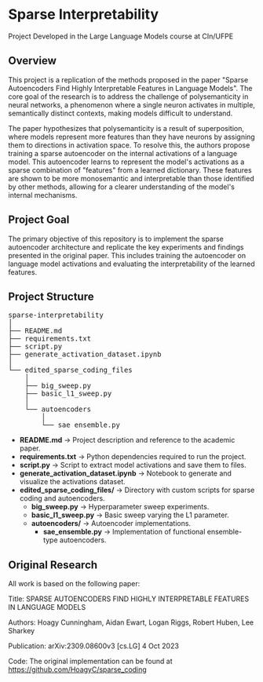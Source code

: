 # Sparse Interpretability

Project Developed in the Large Language Models course at CIn/UFPE

## Overview
This project is a replication of the methods proposed in the paper "Sparse Autoencoders Find Highly Interpretable Features in Language Models". The core goal of the research is to address the challenge of polysemanticity in neural networks, a phenomenon where a single neuron activates in multiple, semantically distinct contexts, making models difficult to understand. 

The paper hypothesizes that polysemanticity is a result of superposition, where models represent more features than they have neurons by assigning them to directions in activation space. To resolve this, the authors propose training a sparse autoencoder on the internal activations of a language model. This autoencoder learns to represent the model's activations as a sparse combination of "features" from a learned dictionary. These features are shown to be more monosemantic and interpretable than those identified by other methods, allowing for a clearer understanding of the model's internal mechanisms. 

## Project Goal
The primary objective of this repository is to implement the sparse autoencoder architecture and replicate the key experiments and findings presented in the original paper. This includes training the autoencoder on language model activations and evaluating the interpretability of the learned features.

## Project Structure

<pre>
sparse-interpretability
│
├── README.md
├── requirements.txt
├── script.py
├── generate_activation_dataset.ipynb
│
└── edited_sparse_coding_files
    │
    ├── big_sweep.py
    ├── basic_l1_sweep.py
    │
    └── autoencoders
        │
        └── sae_ensemble.py
</pre>

* **README.md** → Project description and reference to the academic paper.
* **requirements.txt** → Python dependencies required to run the project.
* **script.py** → Script to extract model activations and save them to files.
* **generate_activation_dataset.ipynb** → Notebook to generate and visualize the activations dataset.
* **edited_sparse_coding_files/** → Directory with custom scripts for sparse coding and autoencoders.
    * **big_sweep.py** → Hyperparameter sweep experiments.
    * **basic_l1_sweep.py** → Basic sweep varying the L1 parameter.
    * **autoencoders/** → Autoencoder implementations.
        * **sae_ensemble.py** → Implementation of functional ensemble-type autoencoders.

## Original Research
All work is based on the following paper:

Title: SPARSE AUTOENCODERS FIND HIGHLY INTERPRETABLE FEATURES IN LANGUAGE MODELS 

Authors: Hoagy Cunningham, Aidan Ewart, Logan Riggs, Robert Huben, Lee Sharkey 

Publication: arXiv:2309.08600v3 [cs.LG] 4 Oct 2023 

Code: The original implementation can be found at https://github.com/HoagyC/sparse_coding 
